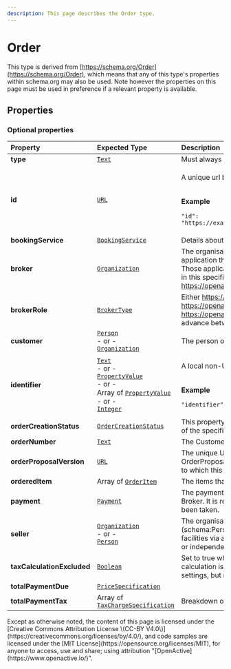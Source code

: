 ```yaml
---
description: This page describes the Order type.
---
```


# Order

This type is derived from [https://schema.org/Order](https://schema.org/Order), which means that any of this type's properties within schema.org may also be used. Note however the properties on this page must be used in preference if a relevant property is available.

## **Properties**

### **Optional properties**

<table>
  <thead>
    <tr>
      <th style="text-align:left">Property</th>
      <th style="text-align:left">Expected Type</th>
      <th style="text-align:left">Description</th>
    </tr>
  </thead>
  <tbody>
    <tr>
      <td style="text-align:left"><b>type</b>
      </td>
      <td style="text-align:left"> <a href="https://schema.org/Text"><code>Text</code></a>
      </td>
      <td style="text-align:left">Must always be present and set to <code>&quot;type&quot;: &quot;Order&quot;</code>
      </td>
    </tr>
    <tr>
      <td style="text-align:left"><b>id</b>
      </td>
      <td style="text-align:left"> <a href="https://schema.org/URL"><code>URL</code></a>
      </td>
      <td style="text-align:left">
        <p>A unique url based identifier for the record</p>
        <p>
          <br /><b>Example</b>
        </p>
        <p><code>&quot;id&quot;: &quot;https://example.com/Order/a4bf0373270be80312345&quot;</code>
        </p>
      </td>
    </tr>
    <tr>
      <td style="text-align:left"><b>bookingService</b>
      </td>
      <td style="text-align:left"> <a href="https://developer.openactive.io/data-model/types/bookingservice"><code>BookingService</code></a>
      </td>
      <td style="text-align:left">Details about the Booking System</td>
    </tr>
    <tr>
      <td style="text-align:left"><b>broker</b>
      </td>
      <td style="text-align:left"> <a href="https://developer.openactive.io/data-model/types/organization"><code>Organization</code></a>
      </td>
      <td style="text-align:left">The organisation or developer providing an application that allows Customers
        to make bookings. Those applications will be clients of the API defined
        in this specification. If brokerRole is set to <a href="https://openactive.io/NoBroker">https://openactive.io/NoBroker</a> this
        is not required.</td>
    </tr>
    <tr>
      <td style="text-align:left"><b>brokerRole</b>
      </td>
      <td style="text-align:left"> <a href="https://openactive.io/BrokerType"><code>BrokerType</code></a>
      </td>
      <td style="text-align:left">Either <a href="https://openactive.io/AgentBroker">https://openactive.io/AgentBroker</a>,
        <a
        href="https://openactive.io/ResellerBroker">https://openactive.io/ResellerBroker</a>or <a href="https://openactive.io/NoBroker">https://openactive.io/NoBroker</a>,
          as agreed in advance between the Broker and Seller.</td>
    </tr>
    <tr>
      <td style="text-align:left"><b>customer</b>
      </td>
      <td style="text-align:left"> <a href="https://developer.openactive.io/data-model/types/person"><code>Person</code></a>
        <br
        />- or -
        <br /><a href="https://developer.openactive.io/data-model/types/organization"><code>Organization</code></a>
      </td>
      <td style="text-align:left">The person or organization purchasing the Order.</td>
    </tr>
    <tr>
      <td style="text-align:left"><b>identifier</b>
      </td>
      <td style="text-align:left"> <a href="https://schema.org/Text"><code>Text</code></a>
        <br />- or -
        <br /><a href="https://developer.openactive.io/data-model/types/propertyvalue"><code>PropertyValue</code></a>
        <br
        />- or -
        <br />Array of <a href="https://developer.openactive.io/data-model/types/propertyvalue"><code>PropertyValue</code></a>
        <br
        />- or -
        <br /><a href="https://schema.org/Integer"><code>Integer</code></a>
      </td>
      <td style="text-align:left">
        <p>A local non-URI identifier for the resource</p>
        <p>
          <br /><b>Example</b>
        </p>
        <p><code>&quot;identifier&quot;: &quot;SB1234&quot;</code>
        </p>
      </td>
    </tr>
    <tr>
      <td style="text-align:left"><b>orderCreationStatus</b>
      </td>
      <td style="text-align:left"> <a href="https://openactive.io/OrderCreationStatus"><code>OrderCreationStatus</code></a>
      </td>
      <td style="text-align:left">This property is internal to the Broker in this version of the specification.</td>
    </tr>
    <tr>
      <td style="text-align:left"><b>orderNumber</b>
      </td>
      <td style="text-align:left"> <a href="https://schema.org/Text"><code>Text</code></a>
      </td>
      <td style="text-align:left">The Customer-facing identifier of the Order.</td>
    </tr>
    <tr>
      <td style="text-align:left"><b>orderProposalVersion</b>
      </td>
      <td style="text-align:left"> <a href="https://schema.org/URL"><code>URL</code></a>
      </td>
      <td style="text-align:left">The unique URL representing this version of the OrderProposal, or the
        version of the OrderProposal to which this Order is related.</td>
    </tr>
    <tr>
      <td style="text-align:left"><b>orderedItem</b>
      </td>
      <td style="text-align:left">Array of <a href="https://developer.openactive.io/data-model/types/orderitem"><code>OrderItem</code></a>
      </td>
      <td style="text-align:left">The items that constitute the Order.</td>
    </tr>
    <tr>
      <td style="text-align:left"><b>payment</b>
      </td>
      <td style="text-align:left"> <a href="https://developer.openactive.io/data-model/types/payment"><code>Payment</code></a>
      </td>
      <td style="text-align:left">The payment associated with the Order by the Broker. It is required for
        cases where a payment has been taken.</td>
    </tr>
    <tr>
      <td style="text-align:left"><b>seller</b>
      </td>
      <td style="text-align:left"> <a href="https://developer.openactive.io/data-model/types/organization"><code>Organization</code></a>
        <br
        />- or -
        <br /><a href="https://developer.openactive.io/data-model/types/person"><code>Person</code></a>
      </td>
      <td style="text-align:left">The organisation (schema:Organization) or person (schema:Person) providing
        access to events or facilities via a Booking System. e.g. a leisure provider
        or independent instructor running a yoga classes.</td>
    </tr>
    <tr>
      <td style="text-align:left"><b>taxCalculationExcluded</b>
      </td>
      <td style="text-align:left"> <a href="https://schema.org/Boolean"><code>Boolean</code></a>
      </td>
      <td style="text-align:left">Set to true when business-to-business tax calculation is required by the
        seller or brokerRole settings, but not supported by the Broker.</td>
    </tr>
    <tr>
      <td style="text-align:left"><b>totalPaymentDue</b>
      </td>
      <td style="text-align:left"> <a href="https://developer.openactive.io/data-model/types/pricespecification"><code>PriceSpecification</code></a>
      </td>
      <td style="text-align:left"></td>
    </tr>
    <tr>
      <td style="text-align:left"><b>totalPaymentTax</b>
      </td>
      <td style="text-align:left">Array of <a href="https://developer.openactive.io/data-model/types/taxchargespecification"><code>TaxChargeSpecification</code></a>
      </td>
      <td style="text-align:left">Breakdown of tax payable for the Order.</td>
    </tr>
  </tbody>
</table>Except as otherwise noted, the content of this page is licensed under the [Creative Commons Attribution License \(CC-BY V4.0\)](https://creativecommons.org/licenses/by/4.0/), and code samples are licensed under the [MIT License](https://opensource.org/licenses/MIT), for anyone to access, use and share; using attribution "[OpenActive](https://www.openactive.io/)".

